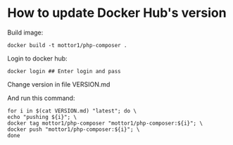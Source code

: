 # How to update Docker Hub's version

Build image:

    docker build -t mottor1/php-composer .

Login to docker hub:

    docker login ## Enter login and pass

Change version in file VERSION.md

And run this command:

    for i in $(cat VERSION.md) "latest"; do \
    echo "pushing ${i}"; \
    docker tag mottor1/php-composer "mottor1/php-composer:${i}"; \
    docker push "mottor1/php-composer:${i}"; \
    done

